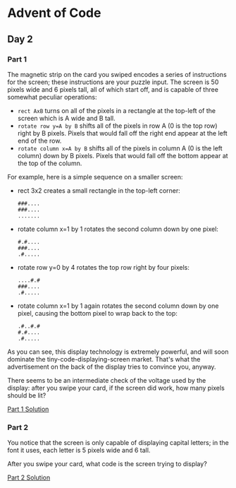 # Advent of Code
## Day 2

### Part 1
The magnetic strip on the card you swiped encodes a series of instructions for the screen; these instructions are your puzzle input. The screen is 50 pixels wide and 6 pixels tall, all of which start off, and is capable of three somewhat peculiar operations:
* `rect AxB` turns on all of the pixels in a rectangle at the top-left of the screen which is A wide and B tall.
* `rotate row y=A by B` shifts all of the pixels in row A (0 is the top row) right by B pixels. Pixels that would fall off the right end appear at the left end of the row.
* `rotate column x=A by B` shifts all of the pixels in column A (0 is the left column) down by B pixels. Pixels that would fall off the bottom appear at the top of the column.

For example, here is a simple sequence on a smaller screen:
* rect 3x2 creates a small rectangle in the top-left corner:

	```
	###....
	###....
	.......
	```

* rotate column x=1 by 1 rotates the second column down by one pixel:

	```
	#.#....
	###....
	.#.....
	```

* rotate row y=0 by 4 rotates the top row right by four pixels:

	```
	....#.#
	###....
	.#.....
	```

* rotate column x=1 by 1 again rotates the second column down by one pixel, causing the bottom pixel to wrap back to the top:

	```
	.#..#.#
	#.#....
	.#.....
	```
As you can see, this display technology is extremely powerful, and will soon dominate the tiny-code-displaying-screen market. That's what the advertisement on the back of the display tries to convince you, anyway.

There seems to be an intermediate check of the voltage used by the display: after you swipe your card, if the screen did work, how many pixels should be lit?

[Part 1 Solution](part1.rb)

### Part 2
You notice that the screen is only capable of displaying capital letters; in the font it uses, each letter is 5 pixels wide and 6 tall.

After you swipe your card, what code is the screen trying to display?

[Part 2 Solution](part2.rb)